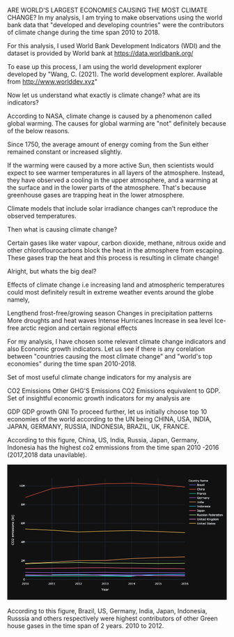 ARE WORLD'S LARGEST ECONOMIES CAUSING THE MOST CLIMATE CHANGE?
In my analysis, I am trying to make observations using the world bank data that "developed and developing countries" were the contributors of climate change during the time span 2010 to 2018.

For this analysis, I used World Bank Development Indicators (WDI) and the dataset is provided by World bank at https://data.worldbank.org/

To ease up this process, I am using the world development explorer developed by "Wang, C. (2021). The world development explorer. Available from http://www.worlddev.xyz"

Now let us understand what exactly is climate change? what are its indicators?

According to NASA, climate change is caused by a phenomenon called global warming. The causes for global warming are "not" definitely because of the below reasons.

Since 1750, the average amount of energy coming from the Sun either remained constant or increased slightly.

If the warming were caused by a more active Sun, then scientists would expect to see warmer temperatures in all layers of the atmosphere. Instead, they have observed a cooling in the upper atmosphere, and a warming at the surface and in the lower parts of the atmosphere. That's because greenhouse gases are trapping heat in the lower atmosphere.

Climate models that include solar irradiance changes can’t reproduce the observed temperatures.

Then what is causing climate change?

Certain gases like water vapour, carbon dioxide, methane, nitrous oxide and other chloroflourocarbons block the heat in the atmosphere from escaping. These gases trap the heat and this process is resulting in climate change!

Alright, but whats the big deal?

Effects of climate change i.e increasing land and atmospheric temperatures could most definitely result in extreme weather events around the globe namely,

Lengthend frost-free/growing season Changes in precipitation patterns More droughts and heat waves Intense Hurricanes Increase in sea level Ice-free arctic region and certain regional effects

For my analysis, I have chosen some relevant climate change indicators and also Economic growth indicators. Let us see if there is any corelation between "countries causing the most climate change" and "world's top economies" during the time span 2010-2018.

Set of most useful climate change indicators for my analysis are

CO2 Emissions
Other GHG'S Emissions
CO2 Emissions equivalent to GDP.
Set of insightful economic growth indicators for my analysis are

GDP
GDP growth
GNI
To proceed further, let us initially choose top 10 economies of the world according to the UN being CHINA, USA, INDIA, JAPAN, GERMANY, RUSSIA, INDONESIA, BRAZIL, UK, FRANCE.

According to this figure, China, US, India, Russia, Japan, Germany, Indonesia has the highest co2 emmissions from the time span 2010 -2016 (2017,2018 data unavilable).

![](charts/co2-2.png)

According to this figure, Brazil, US, Germany, India, Japan, Indonesia, Russsia and others respectively were highest contributors of other Green house gases in the time span of 2 years. 2010 to 2012.



































